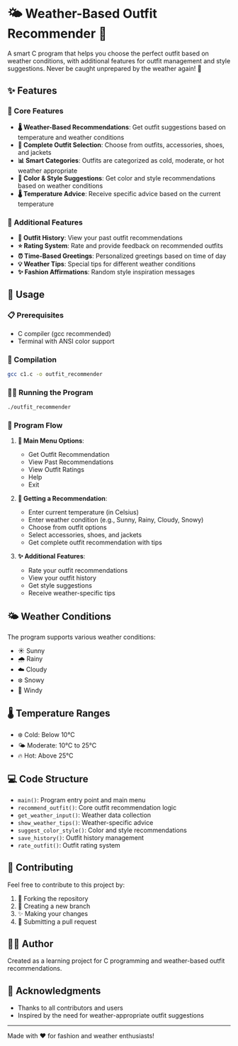 # 🌤️ Weather-Based Outfit Recommender 👔

A smart C program that helps you choose the perfect outfit based on weather conditions, with additional features for outfit management and style suggestions. Never be caught unprepared by the weather again! 🌈

## ✨ Features

### 🎯 Core Features
- **🌡️ Weather-Based Recommendations**: Get outfit suggestions based on temperature and weather conditions
- **👗 Complete Outfit Selection**: Choose from outfits, accessories, shoes, and jackets
- **📊 Smart Categories**: Outfits are categorized as cold, moderate, or hot weather appropriate
- **🎨 Color & Style Suggestions**: Get color and style recommendations based on weather conditions
- **🌡️ Temperature Advice**: Receive specific advice based on the current temperature

### 🌟 Additional Features
- **📜 Outfit History**: View your past outfit recommendations
- **⭐ Rating System**: Rate and provide feedback on recommended outfits
- **⏰ Time-Based Greetings**: Personalized greetings based on time of day
- **💡 Weather Tips**: Special tips for different weather conditions
- **✨ Fashion Affirmations**: Random style inspiration messages

## 🚀 Usage

### 📋 Prerequisites
- C compiler (gcc recommended)
- Terminal with ANSI color support

### 🔧 Compilation
```bash
gcc c1.c -o outfit_recommender
```

### 🏃‍♂️ Running the Program
```bash
./outfit_recommender
```

### 🔄 Program Flow
1. **📱 Main Menu Options**:
   - Get Outfit Recommendation
   - View Past Recommendations
   - View Outfit Ratings
   - Help
   - Exit

2. **👔 Getting a Recommendation**:
   - Enter current temperature (in Celsius)
   - Enter weather condition (e.g., Sunny, Rainy, Cloudy, Snowy)
   - Choose from outfit options
   - Select accessories, shoes, and jackets
   - Get complete outfit recommendation with tips

3. **✨ Additional Features**:
   - Rate your outfit recommendations
   - View your outfit history
   - Get style suggestions
   - Receive weather-specific tips

## 🌤️ Weather Conditions
The program supports various weather conditions:
- ☀️ Sunny
- 🌧️ Rainy
- ☁️ Cloudy
- ❄️ Snowy
- 💨 Windy

## 🌡️ Temperature Ranges
- ❄️ Cold: Below 10°C
- 🌤️ Moderate: 10°C to 25°C
- 🔥 Hot: Above 25°C

## 💻 Code Structure
- `main()`: Program entry point and main menu
- `recommend_outfit()`: Core outfit recommendation logic
- `get_weather_input()`: Weather data collection
- `show_weather_tips()`: Weather-specific advice
- `suggest_color_style()`: Color and style recommendations
- `save_history()`: Outfit history management
- `rate_outfit()`: Outfit rating system

## 🤝 Contributing
Feel free to contribute to this project by:
1. 🍴 Forking the repository
2. 🌿 Creating a new branch
3. ✨ Making your changes
4. 🔄 Submitting a pull request

## 👨‍💻 Author
Created as a learning project for C programming and weather-based outfit recommendations.

## 🙏 Acknowledgments
- Thanks to all contributors and users
- Inspired by the need for weather-appropriate outfit suggestions

---
Made with ❤️ for fashion and weather enthusiasts! 
